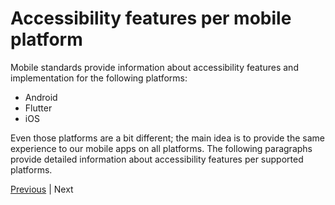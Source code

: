 # Accessibility features per mobile platform

Mobile standards provide information about accessibility features and implementation for the following platforms:

* Android
* Flutter
* iOS

Even those platforms are a bit different; the main idea is to provide the same experience to our mobile apps on all platforms. The following paragraphs provide detailed information about accessibility features per supported platforms.

[Previous](Docs/Introduction/Introduction.md) | Next
